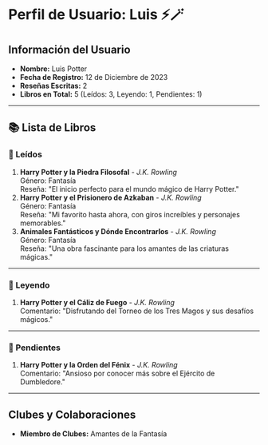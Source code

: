 # Perfil de Usuario: Luis ⚡🪄

## Información del Usuario
- **Nombre:** Luis Potter  
- **Fecha de Registro:** 12 de Diciembre de 2023  
- **Reseñas Escritas:** 2  
- **Libros en Total:** 5 (Leídos: 3, Leyendo: 1, Pendientes: 1)  

---

## 📚 Lista de Libros

### 📗 Leídos
1. **Harry Potter y la Piedra Filosofal** - *J.K. Rowling*  
   Género: Fantasía  
   Reseña: "El inicio perfecto para el mundo mágico de Harry Potter."  
2. **Harry Potter y el Prisionero de Azkaban** - *J.K. Rowling*  
   Género: Fantasía  
   Reseña: "Mi favorito hasta ahora, con giros increíbles y personajes memorables."  
3. **Animales Fantásticos y Dónde Encontrarlos** - *J.K. Rowling*  
   Género: Fantasía  
   Reseña: "Una obra fascinante para los amantes de las criaturas mágicas."

---

### 📘 Leyendo
1. **Harry Potter y el Cáliz de Fuego** - *J.K. Rowling*  
   Comentario: "Disfrutando del Torneo de los Tres Magos y sus desafíos mágicos."  

---

### 📕 Pendientes
1. **Harry Potter y la Orden del Fénix** - *J.K. Rowling*  
   Comentario: "Ansioso por conocer más sobre el Ejército de Dumbledore."  

---

## Clubes y Colaboraciones
- **Miembro de Clubes:** Amantes de la Fantasía  

